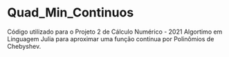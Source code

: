 # Quad_Min_Continuos
Código utilizado para o Projeto 2 de Cálculo Numérico - 2021
Algortimo em Linguagem Julia para aproximar uma função continua por Polinômios de Chebyshev.
